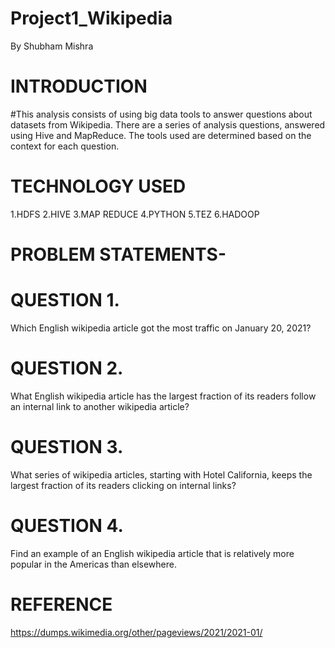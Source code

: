 # Project1_Wikipedia
By Shubham Mishra

# INTRODUCTION
#This analysis consists of using big data tools to answer questions about datasets from Wikipedia. 
There are a series of analysis questions, answered using Hive and MapReduce. 
The tools used are determined based on the context for each question.

# TECHNOLOGY USED
1.HDFS
2.HIVE
3.MAP REDUCE
4.PYTHON
5.TEZ
6.HADOOP

# PROBLEM STATEMENTS-
# QUESTION 1.
Which English wikipedia article got the most traffic on January 20, 2021?

# QUESTION 2.
What English wikipedia article has the largest fraction of its readers follow an internal link to another wikipedia article?

# QUESTION 3.
What series of wikipedia articles, starting with Hotel California, keeps the largest fraction of its readers clicking on internal links?

# QUESTION 4.
Find an example of an English wikipedia article that is relatively more popular in the Americas than elsewhere.

# REFERENCE
  https://dumps.wikimedia.org/other/pageviews/2021/2021-01/
